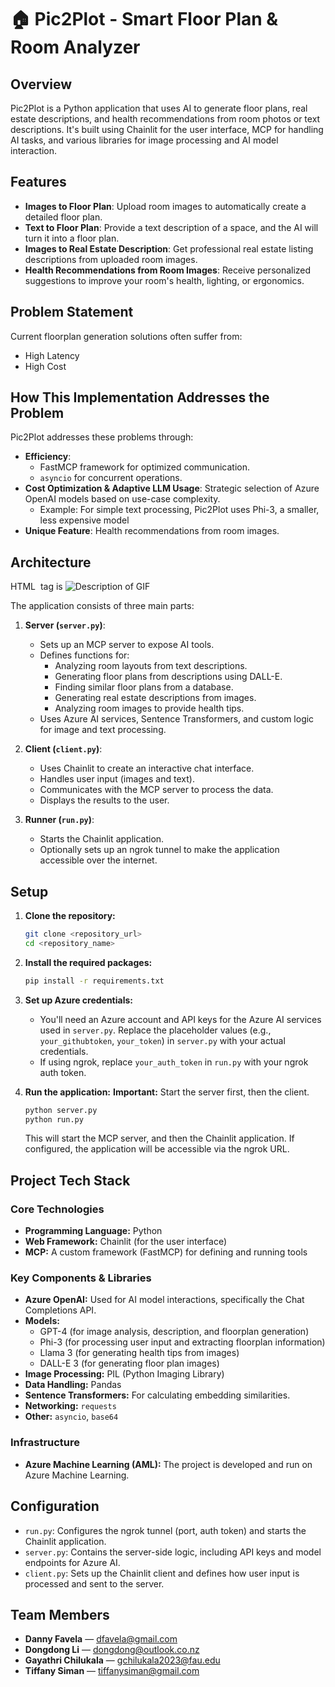 # 🏠 Pic2Plot - Smart Floor Plan & Room Analyzer

## Overview

Pic2Plot is a Python application that uses AI to generate floor plans, real estate descriptions, and health recommendations from room photos or text descriptions. It's built using Chainlit for the user interface, MCP for handling AI tasks, and various libraries for image processing and AI model interaction.

## Features

-   **Images to Floor Plan**: Upload room images to automatically create a detailed floor plan.
-   **Text to Floor Plan**: Provide a text description of a space, and the AI will turn it into a floor plan.
-   **Images to Real Estate Description**: Get professional real estate listing descriptions from uploaded room images.
-   **Health Recommendations from Room Images**: Receive personalized suggestions to improve your room's health, lighting, or ergonomics.


## Problem Statement

Current floorplan generation solutions often suffer from:

* High Latency
* High Cost

## How This Implementation Addresses the Problem

Pic2Plot addresses these problems through:

* **Efficiency**:
    * FastMCP framework for optimized communication.
    * `asyncio` for concurrent operations.
* **Cost Optimization & Adaptive LLM Usage**: Strategic selection of Azure OpenAI models based on use-case complexity.
   * Example: For simple text processing, Pic2Plot uses Phi-3, a smaller, less expensive model
* **Unique Feature**: Health recommendations from room images.


## Architecture


HTML <img> tag is <img src="https://raw.githubusercontent.com/wkrouse/Bringing-My-OCD-Online/Gif/1st.gif" alt="Description of GIF">

The application consists of three main parts:

1.  **Server (`server.py`)**:
    * Sets up an MCP server to expose AI tools.
    * Defines functions for:
        * Analyzing room layouts from text descriptions.
        * Generating floor plans from descriptions using DALL-E.
        * Finding similar floor plans from a database.
        * Generating real estate descriptions from images.
        * Analyzing room images to provide health tips.
    * Uses Azure AI services, Sentence Transformers, and custom logic for image and text processing.

2.  **Client (`client.py`)**:
    * Uses Chainlit to create an interactive chat interface.
    * Handles user input (images and text).
    * Communicates with the MCP server to process the data.
    * Displays the results to the user.

3.  **Runner (`run.py`)**:
    * Starts the Chainlit application.
    * Optionally sets up an ngrok tunnel to make the application accessible over the internet.

## Setup

1.  **Clone the repository:**
    ```bash
    git clone <repository_url>
    cd <repository_name>
    ```

2.  **Install the required packages:**
    ```bash
    pip install -r requirements.txt
    ```
    
3.  **Set up Azure credentials:**
    * You'll need an Azure account and API keys for the Azure AI services used in `server.py`.  Replace the placeholder values (e.g., `your_githubtoken`, `your_token`) in `server.py` with your actual credentials.
    * If using ngrok, replace `your_auth_token` in `run.py` with your ngrok auth token.

4.  **Run the application:**
    **Important:** Start the server first, then the client.
    ```bash
    python server.py
    python run.py
    ```
    This will start the MCP server, and then the Chainlit application.  If configured, the application will be accessible via the ngrok URL.
    

## Project Tech Stack

### Core Technologies

* **Programming Language:** Python
* **Web Framework:** Chainlit (for the user interface)
* **MCP:** A custom framework (FastMCP) for defining and running tools
  

### Key Components & Libraries

* **Azure OpenAI:** Used for AI model interactions, specifically the Chat Completions API.
* **Models:**
    * GPT-4 (for image analysis, description, and floorplan generation)
    * Phi-3 (for processing user input and extracting floorplan information)
    * Llama 3 (for generating health tips from images)
    * DALL-E 3 (for generating floor plan images)
* **Image Processing:** PIL (Python Imaging Library)
* **Data Handling:** Pandas
* **Sentence Transformers:** For calculating embedding similarities.
* **Networking:** `requests`
* **Other:** `asyncio`, `base64`


### Infrastructure

* **Azure Machine Learning (AML):** The project is developed and run on Azure Machine Learning.
  

## Configuration

* `run.py`:  Configures the ngrok tunnel (port, auth token) and starts the Chainlit application.
* `server.py`:  Contains the server-side logic, including API keys and model endpoints for Azure AI.
* `client.py`:  Sets up the Chainlit client and defines how user input is processed and sent to the server.



## Team Members

- **Danny Favela** — dfavela@gmail.com
- **Dongdong Li** — dongdong@outlook.co.nz
- **Gayathri Chilukala** — gchilukala2023@fau.edu
- **Tiffany Siman** — tiffanysiman@gmail.com

